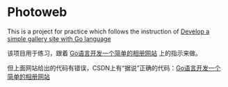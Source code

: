 # Photoweb

This is a project for practice which follows the instruction of [Develop a simple gallery site with Go language](http://c.biancheng.net/view/4526.html)

该项目用于练习，跟着 [Go语言开发一个简单的相册网站](http://c.biancheng.net/view/4526.html) 上的指示来做。

但上面网站给出的代码有错误，CSDN上有“据说”正确的代码：[Go语言开发一个简单的相册网站](https://blog.csdn.net/weixin_41093846/article/details/87528036)